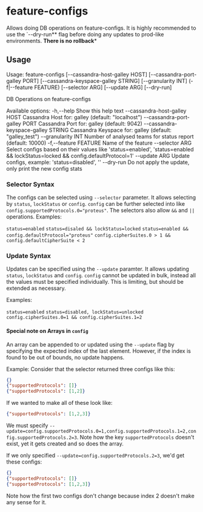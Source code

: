 # feature-configs

Allows doing DB operations on feature-configs. It is highly recommended to use
the `--dry-run** flag before doing any updates to prod-like environments.
**There is no rollback***

## Usage

Usage: feature-configs [--cassandra-host-galley HOST]
                       [--cassandra-port-galley PORT]
                       [--cassandra-keyspace-galley STRING] [--granularity INT]
                       (-f|--feature FEATURE) [--selector ARG] [--update ARG]
                       [--dry-run]

  DB Operations on feature-configs

Available options:
  -h,--help                Show this help text
  --cassandra-host-galley HOST
                           Cassandra Host for: galley (default: "localhost")
  --cassandra-port-galley PORT
                           Cassandra Port for: galley (default: 9042)
  --cassandra-keyspace-galley STRING
                           Cassandra Keyspace for: galley
                           (default: "galley_test")
  --granularity INT        Number of analysed teams for status report
                           (default: 10000)
  -f,--feature FEATURE     Name of the feature
  --selector ARG           Select configs based on their values like
                           'status=enabled', 'status=enabled &&
                           lockStatus=locked && config.defaultProtocol=1'
  --update ARG             Update configs, example: 'status=disabled', ''
  --dry-run                Do not apply the update, only print the new config
                           stats

### Selector Syntax

The configs can be selected using `--selector` parameter. It allows selecting by
`status`, `lockStatus` or `config`. `config` can be further selected into like
`config.supportedProtocols.0="proteus"`.
The selectors also allow `&&` and `||` operations. Examples:

`status=enabled`
`status=disaled && lockStatus=locked`
`status=enabled && config.defaultProtocol="proteus"`
`config.cipherSuites.0 > 1 && config.defaultCipherSuite < 2`

### Update Syntax

Updates can be specified using the `--update` paramter. It allows updating
`status`, `lockStatus` and `config`. `config` cannot be updated in bulk, instead
all the values must be specified individually. This is limiting, but should be
extended as necessary.

Examples:

`status=enabled`
`status=disabled, lockStatus=unlocked`
`config.cipherSuites.0=1 && config.cipherSuites.1=2`

#### Special note on Arrays in `config`

An array can be appended to or updated using the `--update` flag by specifying
the expected index of the last element. However, if the index is found to be out
of bounds, no update happens.

Example:
Consider that the selector returned three configs like this:
```json
{}
{"supportedProtocols": []}
{"supportedProtocols": [1,2]}
```

If we wanted to make all of these look like:
```json
{"supportedProtocols": [1,2,3]}
```

We must specify
`--update=config.supportedProtocols.0=1,config.supportedProtocols.1=2,config.supportedProtocols.2=3`.
Note how the key `supportedProtocols` doesn't exist, yet it gets created and so
does the array.

If we only specified `--update=config.supportedProtocols.2=3`, we'd get these configs:

```json
{}
{"supportedProtocols": []}
{"supportedProtocols": [1,2,3]}
```
Note how the first two configs don't change because index 2 doesn't make any sense for it.

